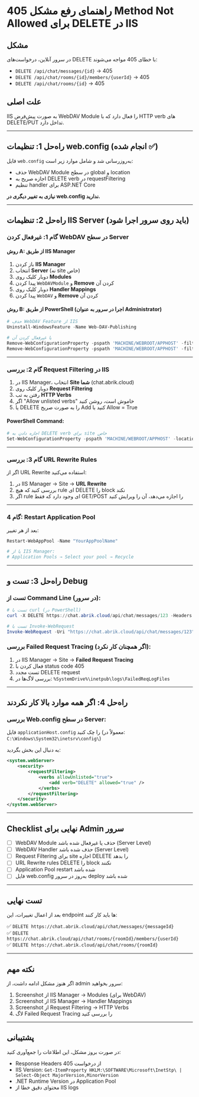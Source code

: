 # راهنمای رفع مشکل 405 Method Not Allowed برای DELETE در IIS

## مشکل
در سرور آنلاین، درخواست‌های DELETE با خطای 405 مواجه می‌شوند:
- `DELETE /api/chat/messages/{id}` → 405
- `DELETE /api/chat/rooms/{id}/members/{userId}` → 405
- `DELETE /api/chat/rooms/{id}` → 405

## علت اصلی
IIS به صورت پیش‌فرض WebDAV Module را فعال دارد که با HTTP verb های DELETE/PUT تداخل دارد.

---

## راه‌حل 1: تنظیمات web.config (انجام شده ✅)

فایل `web.config` به‌روزرسانی شد و شامل موارد زیر است:
- حذف WebDAV Module در سطح global و location
- اجازه صریح به DELETE verb در requestFiltering
- تنظیم handler برای ASP.NET Core

**نیازی به تغییر دیگری در web.config ندارید.**

---

## راه‌حل 2: تنظیمات IIS Server (باید روی سرور اجرا شود)

### گام 1: غیرفعال کردن WebDAV در سطح Server

#### روش A: از طریق IIS Manager
1. باز کردن **IIS Manager**
2. انتخاب **Server** (نه site خاص)
3. دوبار کلیک روی **Modules**
4. پیدا کردن `WebDAVModule` و **Remove** کردن آن
5. دوبار کلیک روی **Handler Mappings**
6. پیدا کردن `WebDAV` و **Remove** کردن آن

#### روش B: از طریق PowerShell (اجرا در سرور به عنوان Administrator)
```powershell
# حذف WebDAV Feature از IIS
Uninstall-WindowsFeature -Name Web-DAV-Publishing

# یا غیرفعال کردن آن
Remove-WebConfigurationProperty -pspath 'MACHINE/WEBROOT/APPHOST' -filter "system.webServer/handlers" -name "." -AtElement @{name='WebDAV'}
Remove-WebConfigurationProperty -pspath 'MACHINE/WEBROOT/APPHOST' -filter "system.webServer/modules" -name "." -AtElement @{name='WebDAVModule'}
```

---

### گام 2: بررسی Request Filtering در IIS

1. در IIS Manager، انتخاب **Site شما** (chat.abrik.cloud)
2. دوبار کلیک روی **Request Filtering**
3. رفتن به تب **HTTP Verbs**
4. اگر "Allow unlisted verbs" خاموش است، روشن کنید
5. یا DELETE را به صورت صریح Add کنید با Allow = True

#### PowerShell Command:
```powershell
# اجازه دادن به DELETE verb برای site خاص
Set-WebConfigurationProperty -pspath 'MACHINE/WEBROOT/APPHOST' -location 'Default Web Site/YourAppPath' -filter "system.webServer/security/requestFiltering/verbs" -name "allowUnlisted" -value "True"
```

---

### گام 3: بررسی URL Rewrite Rules

اگر از URL Rewrite استفاده می‌کنید:

1. در IIS Manager → Site → **URL Rewrite**
2. بررسی کنید که هیچ rule ای DELETE را block نکند
3. اگر rule ای وجود دارد که فقط GET/POST را اجازه می‌دهد، آن را ویرایش کنید

---

### گام 4: Restart Application Pool

بعد از هر تغییر:
```powershell
Restart-WebAppPool -Name "YourAppPoolName"

# یا از IIS Manager:
# Application Pools → Select your pool → Recycle
```

---

## راه‌حل 3: تست و Debug

### تست از Command Line (در سرور):
```powershell
# تست با curl (در PowerShell)
curl -X DELETE https://chat.abrik.cloud/api/chat/messages/123 -Headers @{"Authorization"="Bearer YOUR_TOKEN"}

# تست با Invoke-WebRequest
Invoke-WebRequest -Uri "https://chat.abrik.cloud/api/chat/messages/123" -Method DELETE -Headers @{"Authorization"="Bearer YOUR_TOKEN"}
```

### بررسی Failed Request Tracing (اگر همچنان کار نکرد):

1. در IIS Manager → Site → **Failed Request Tracing**
2. فعال کردن با status code 405
3. تست مجدد DELETE request
4. بررسی لاگ‌ها در: `%SystemDrive%\inetpub\logs\FailedReqLogFiles`

---

## راه‌حل 4: اگر همه موارد بالا کار نکردند

### بررسی Web.config در سطح Server:
فایل `applicationHost.config` را چک کنید (معمولاً در: `C:\Windows\System32\inetsrv\config\`)

به دنبال این بخش بگردید:
```xml
<system.webServer>
    <security>
        <requestFiltering>
            <verbs allowUnlisted="true">
                <add verb="DELETE" allowed="true" />
            </verbs>
        </requestFiltering>
    </security>
</system.webServer>
```

---

## Checklist نهایی برای Admin سرور

- [ ] WebDAV Module حذف یا غیرفعال شده باشد (Server Level)
- [ ] WebDAV Handler حذف شده باشد (Server Level)
- [ ] Request Filtering برای site اجازه DELETE را بدهد
- [ ] URL Rewrite rules DELETE را block نکنند
- [ ] Application Pool restart شده باشد
- [ ] فایل web.config به‌روز در سرور deploy شده باشد

---

## تست نهایی

بعد از اعمال تغییرات، این endpoint ها باید کار کنند:

✅ `DELETE https://chat.abrik.cloud/api/chat/messages/{messageId}`  
✅ `DELETE https://chat.abrik.cloud/api/chat/rooms/{roomId}/members/{userId}`  
✅ `DELETE https://chat.abrik.cloud/api/chat/rooms/{roomId}`

---

## نکته مهم

اگر هنوز مشکل ادامه داشت، از admin سرور بخواهید:
1. Screenshot از IIS Manager → Modules (برای WebDAV)
2. Screenshot از IIS Manager → Handler Mappings
3. Screenshot از Request Filtering → HTTP Verbs
4. لاگ Failed Request Tracing را بررسی کنید

---

## پشتیبانی

در صورت بروز مشکل، این اطلاعات را جمع‌آوری کنید:
- Response Headers از درخواست 405
- IIS Version: `Get-ItemProperty HKLM:\SOFTWARE\Microsoft\InetStp\ | Select-Object MajorVersion,MinorVersion`
- .NET Runtime Version در Application Pool
- محتوای دقیق خطا از IIS logs

